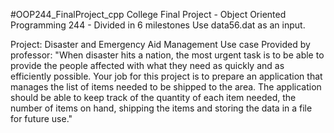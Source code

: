 #OOP244_FinalProject_cpp
College Final Project - Object Oriented Programming 244 - Divided in 6 milestones Use data56.dat as an input.

Project: Disaster and Emergency Aid Management
Use case
Provided by professor: "When disaster hits a nation, the most urgent task is to be able to provide the people affected with what they need as quickly and as efficiently possible. Your job for this project is to prepare an application that manages the list of items needed to be shipped to the area. The application should be able to keep track of the quantity of each item needed, the number of items on hand, shipping the items and storing the data in a file for future use."

